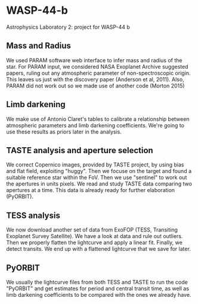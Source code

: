 # WASP-44-b
Astrophysics Laboratory 2: project for WASP-44 b

## Mass and Radius
We used PARAM software web interface to infer mass and radius of the star. For PARAM input, we considered NASA Exoplanet Archive suggested papers, ruling out any atmospheric parameter of non-spectroscopic origin. This leaves us just with the discovery paper (Anderson et al, 2011). Also, PARAM did not work out so we made use of another code (Morton 2015)

## Limb darkening
We make use of Antonio Claret's tables to calibrate a relationship between atmospheric parameters and limb darkening coefficients. We're going to use these results as priors later in the analysis.

## TASTE analysis and aperture selection
We correct Copernico images, provided by TASTE project, by using bias and flat field, exploiting "huggy". Then we focuse on the target and found a suitable reference star within the FoV. Then we use "sentinel" to work out the apertures in units pixels. We read and study TASTE data comparing two apertures at a time. This data is already ready for further elaboration (PyORBIT).

## TESS analysis
We now download another set of data from ExoFOP (TESS, Transiting Exoplanet Survey Satellite). We have a look at data and rule out outliers. Then we properly flatten the lightcurve and apply a linear fit. Finally, we detect transits. We end up with a flattened lightcurve that we save for later.

## PyORBIT
We usually the lightcurve files from both TESS and TASTE to run the code "PyORBIT" and get estimates for period and central transit time, as well as limb darkening coefficients to be compared with the ones we already have.
